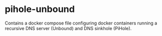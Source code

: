 # pihole-unbound
Contains a docker compose file configuring docker containers running a recursive DNS server (Unbound) and DNS sinkhole (PiHole). 
